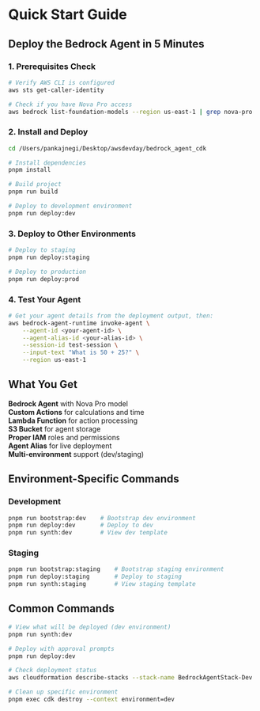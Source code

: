 # Quick Start Guide

## Deploy the Bedrock Agent in 5 Minutes

### 1. Prerequisites Check
```bash
# Verify AWS CLI is configured
aws sts get-caller-identity

# Check if you have Nova Pro access
aws bedrock list-foundation-models --region us-east-1 | grep nova-pro
```

### 2. Install and Deploy
```bash
cd /Users/pankajnegi/Desktop/awsdevday/bedrock_agent_cdk

# Install dependencies
pnpm install

# Build project
pnpm run build

# Deploy to development environment
pnpm run deploy:dev
```

### 3. Deploy to Other Environments
```bash
# Deploy to staging
pnpm run deploy:staging

# Deploy to production  
pnpm run deploy:prod
```

### 4. Test Your Agent
```bash
# Get your agent details from the deployment output, then:
aws bedrock-agent-runtime invoke-agent \
    --agent-id <your-agent-id> \
    --agent-alias-id <your-alias-id> \
    --session-id test-session \
    --input-text "What is 50 + 25?" \
    --region us-east-1
```

## What You Get

**Bedrock Agent** with Nova Pro model  
**Custom Actions** for calculations and time  
**Lambda Function** for action processing  
**S3 Bucket** for agent storage  
**Proper IAM** roles and permissions  
**Agent Alias** for live deployment  
**Multi-environment** support (dev/staging)

## Environment-Specific Commands

### Development
```bash
pnpm run bootstrap:dev    # Bootstrap dev environment
pnpm run deploy:dev       # Deploy to dev
pnpm run synth:dev        # View dev template
```

### Staging  
```bash
pnpm run bootstrap:staging    # Bootstrap staging environment
pnpm run deploy:staging       # Deploy to staging
pnpm run synth:staging        # View staging template
```

## Common Commands

```bash
# View what will be deployed (dev environment)
pnpm run synth:dev

# Deploy with approval prompts
pnpm run deploy:dev

# Check deployment status
aws cloudformation describe-stacks --stack-name BedrockAgentStack-Dev

# Clean up specific environment
pnpm exec cdk destroy --context environment=dev
```
